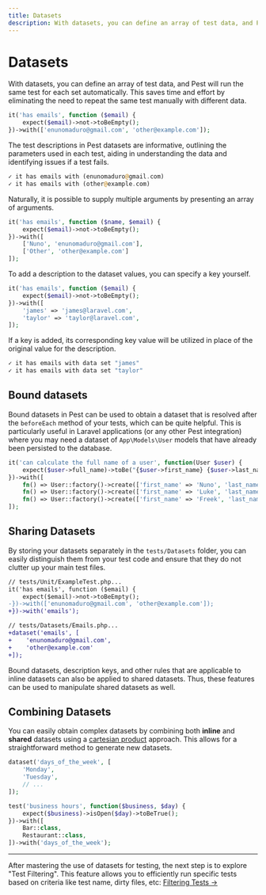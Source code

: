 ```yaml
---
title: Datasets
description: With datasets, you can define an array of test data, and Pest will run the same test for each set automatically. This saves time and effort by eliminating the need to repeat the same test manually with different data.
---
```


# Datasets

With datasets, you can define an array of test data, and Pest will run the same test for each set automatically. This saves time and effort by eliminating the need to repeat the same test manually with different data.

```php
it('has emails', function ($email) {
    expect($email)->not->toBeEmpty();
})->with(['enunomaduro@gmail.com', 'other@example.com']);
```

The test descriptions in Pest datasets are informative, outlining the parameters used in each test, aiding in understanding the data and identifying issues if a test fails.

```php
✓ it has emails with (enunomaduro@gmail.com)
✓ it has emails with (other@example.com)
```

Naturally, it is possible to supply multiple arguments by presenting an array of arguments.

```php
it('has emails', function ($name, $email) {
    expect($email)->not->toBeEmpty();
})->with([
    ['Nuno', 'enunomaduro@gmail.com'],
    ['Other', 'other@example.com']
]);
```

To add a description to the dataset values, you can specify a key yourself.

```php
it('has emails', function ($email) {
    expect($email)->not->toBeEmpty();
})->with([
    'james' => 'james@laravel.com',
    'taylor' => 'taylor@laravel.com',
]);
```

If a key is added, its corresponding key value will be utilized in place of the original value for the description.

```php
✓ it has emails with data set "james"
✓ it has emails with data set "taylor"
```


## Bound datasets

Bound datasets in Pest can be used to obtain a dataset that is resolved after the `beforeEach` method of your tests, which can be quite helpful. This is particularly useful in Laravel applications (or any other Pest integration) where you may need a dataset of `App\Models\User` models that have already been persisted to the database.

```php
it('can calculate the full name of a user', function(User $user) {
    expect($user->full_name)->toBe("{$user->first_name} {$user->last_name}");
})->with([
    fn() => User::factory()->create(['first_name' => 'Nuno', 'last_name' => 'Maduro']),
    fn() => User::factory()->create(['first_name' => 'Luke', 'last_name' => 'Downing']),
    fn() => User::factory()->create(['first_name' => 'Freek', 'last_name' => 'Van Der Herten']),
]);
```

## Sharing Datasets

By storing your datasets separately in the `tests/Datasets` folder, you can easily distinguish them from your test code and ensure that they do not clutter up your main test files.

```diff
// tests/Unit/ExampleTest.php...
it('has emails', function ($email) {
    expect($email)->not->toBeEmpty();
-})->with(['enunomaduro@gmail.com', 'other@example.com']);
+})->with('emails');

// tests/Datasets/Emails.php...
+dataset('emails', [
+    'enunomaduro@gmail.com',
+    'other@example.com'
+]);
```

Bound datasets, description keys, and other rules that are applicable to inline datasets can also be applied to shared datasets. Thus, these features can be used to manipulate shared datasets as well.

## Combining Datasets

You can easily obtain complex datasets by combining both **inline** and **shared** datasets using a [cartesian product](https://en.wikipedia.org/wiki/Cartesian_product) approach. This allows for a straightforward method to generate new datasets.

```php
dataset('days_of_the_week', [
    'Monday',
    'Tuesday',
    // ...
]);

test('business hours', function($business, $day) {
    expect($business)->isOpen($day)->toBeTrue();
})->with([
    Bar::class,
    Restaurant::class,
])->with('days_of_the_week');
```

---

After mastering the use of datasets for testing, the next step is to explore "Test Filtering". This feature allows you to efficiently run specific tests based on criteria like test name, dirty files, etc: [Filtering Tests →](/docs/filtering-tests)
